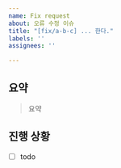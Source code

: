 ```yaml
---
name: Fix request
about: 오류 수정 이슈
title: "[fix/a-b-c] ... 한다."
labels: ''
assignees: ''

---
```


## 요약

> 요약

## 진행 상황

- [ ] todo
